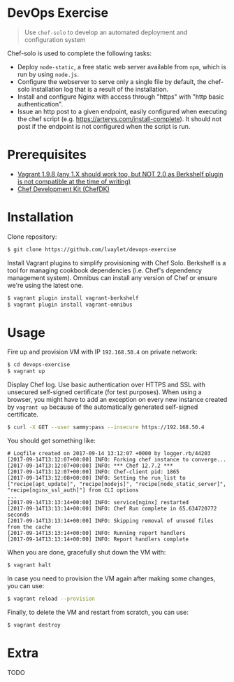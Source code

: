 # DevOps Exercise

> Use `chef-solo` to develop an automated deployment and configuration system

Chef-solo is used to complete the following tasks:
- Deploy `node-static`, a free static web server available from `npm`, which is run by using `node.js`.
- Configure the webserver to serve only a single file by default, the chef-solo installation log that is a result of the installation.
- Install and configure Nginx with access through "https" with "http basic authentication".
- Issue an http post to a given endpoint, easily configured when executing the chef script (e.g. https://arterys.com/install-complete). It should not post if the endpoint is not configured when the script is run.

# Prerequisites
- [Vagrant 1.9.8 (any 1.X should work too, but NOT 2.0 as Berkshelf plugin is not compatible at the time of writing)](https://releases.hashicorp.com/vagrant/1.9.8/)
- [Chef Development Kit (ChefDK)](https://downloads.chef.io/chefdk)

# Installation

Clone repository:
```bash
$ git clone https://github.com/lvaylet/devops-exercise
```

Install Vagrant plugins to simplify provisioning with Chef Solo. Berkshelf is a tool for managing cookbook dependencies (i.e. Chef's dependency management system). Omnibus can install any version of Chef or ensure we're using the latest one.
```bash
$ vagrant plugin install vagrant-berkshelf
$ vagrant plugin install vagrant-omnibus
```

# Usage

Fire up and provision VM with IP `192.168.50.4` on private network:
```bash
$ cd devops-exercise
$ vagrant up
```

Display Chef log. Use basic authentication over HTTPS and SSL with unsecured self-signed certificate (for test purposes). When using a browser, you might have to add an exception on every new instance created by `vagrant up` because of the automatically generated self-signed certificate.
```bash
$ curl -X GET --user sammy:pass --insecure https://192.168.50.4
```

You should get something like:
```
# Logfile created on 2017-09-14 13:12:07 +0000 by logger.rb/44203
[2017-09-14T13:12:07+00:00] INFO: Forking chef instance to converge...
[2017-09-14T13:12:07+00:00] INFO: *** Chef 12.7.2 ***
[2017-09-14T13:12:07+00:00] INFO: Chef-client pid: 1865
[2017-09-14T13:12:08+00:00] INFO: Setting the run_list to ["recipe[apt_update]", "recipe[nodejs]", "recipe[node_static_server]", "recipe[nginx_ssl_auth]"] from CLI options
...
[2017-09-14T13:13:14+00:00] INFO: service[nginx] restarted
[2017-09-14T13:13:14+00:00] INFO: Chef Run complete in 65.634720772 seconds
[2017-09-14T13:13:14+00:00] INFO: Skipping removal of unused files from the cache
[2017-09-14T13:13:14+00:00] INFO: Running report handlers
[2017-09-14T13:13:14+00:00] INFO: Report handlers complete
```

When you are done, gracefully shut down the VM with:
```bash
$ vagrant halt
```

In case you need to provision the VM again after making some changes, you can use:
```bash
$ vagrant reload --provision
```

Finally, to delete the VM and restart from scratch, you can use:
```bash
$ vagrant destroy
```

# Extra

TODO
